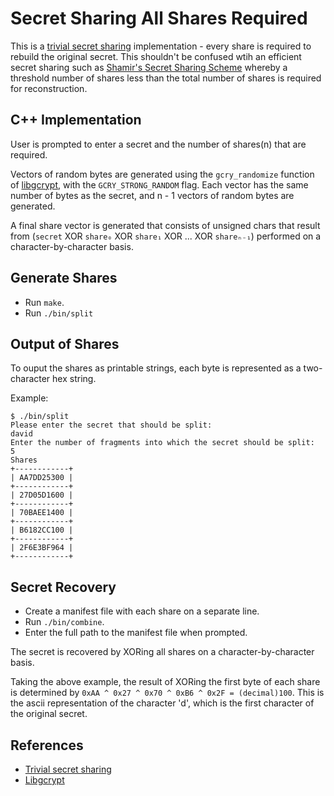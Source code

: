 Secret Sharing All Shares Required
==================================
This is a [trivial secret sharing][2] implementation - every share is required to rebuild the original secret. 
This shouldn't be confused wtih an efficient secret sharing such as [Shamir's Secret Sharing Scheme][3] whereby a threshold number of shares less than the total number of shares is required for reconstruction.

C++ Implementation
------------------
User is prompted to enter a secret and the number of shares(n) that are required.

Vectors of random bytes are generated using the `gcry_randomize` function of [libgcrypt][1], with the `GCRY_STRONG_RANDOM` flag. Each vector has the same number of bytes as the secret, and n - 1 vectors of random bytes are generated.

A final share vector is generated that consists of unsigned chars that result from (`secret` XOR `share₀` XOR `share₁` XOR ... XOR `shareₙ₋₁`) performed on a character-by-character basis.

Generate Shares
---------------
* Run `make`.
* Run `./bin/split`

Output of Shares
----------------
To ouput the shares as printable strings, each byte is represented as a two-character hex string.

Example:

```
$ ./bin/split
Please enter the secret that should be split:
david
Enter the number of fragments into which the secret should be split:
5
Shares
+------------+
| AA7DD25300 |
+------------+
| 27D05D1600 |
+------------+
| 70BAEE1400 |
+------------+
| B6182CC100 |
+------------+
| 2F6E3BF964 |
+------------+
```

Secret Recovery
---------------
* Create a manifest file with each share on a separate line. 
* Run `./bin/combine`.
* Enter the full path to the manifest file when prompted.

The secret is recovered by XORing all shares on a character-by-character basis. 

Taking the above example, the result of XORing the first byte of each share is determined by `0xAA ^ 0x27 ^ 0x70 ^ 0xB6 ^ 0x2F = (decimal)100`. This is the ascii representation of the character 'd', which is the first character of the original secret.

References
----------
* [Trivial secret sharing][2]
* [Libgcrypt][1]


[1]: https://www.gnupg.org/related_software/libgcrypt/
[2]: https://en.wikipedia.org/wiki/Secret_sharing#Trivial_secret_sharing
[3]: https://en.wikipedia.org/wiki/Shamir%27s_Secret_Sharing
